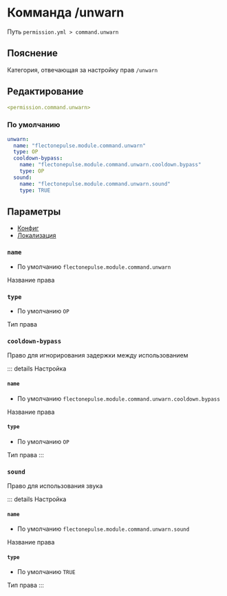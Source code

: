 # Комманда /unwarn
Путь `permission.yml > command.unwarn`

## Пояснение
Категория, отвечающая за настройку прав `/unwarn`

## Редактирование
```yaml
<permission.command.unwarn>
```

### По умолчанию
```yaml
unwarn:
  name: "flectonepulse.module.command.unwarn"
  type: OP
  cooldown-bypass:
    name: "flectonepulse.module.command.unwarn.cooldown.bypass"
    type: OP
  sound:
    name: "flectonepulse.module.command.unwarn.sound"
    type: TRUE
```

## Параметры

- [Конфиг](/ru/command/unwarn/)
- [Локализация](/ru/localizations/ru_ru/command/unwarn/)

### `name`
- По умолчанию `flectonepulse.module.command.unwarn`

Название права

### `type`
- По умолчанию `OP`

Тип права

### `cooldown-bypass`

Право для игнорирования задержки между использованием

::: details Настройка
#### `name`
- По умолчанию `flectonepulse.module.command.unwarn.cooldown.bypass`

Название права

#### `type`
- По умолчанию `OP`

Тип права
:::

### `sound`

Право для использования звука

::: details Настройка
#### `name`
- По умолчанию `flectonepulse.module.command.unwarn.sound`

Название права

#### `type`
- По умолчанию `TRUE`

Тип права
:::

<!--@include: @/ru/parts/permission.md-->


